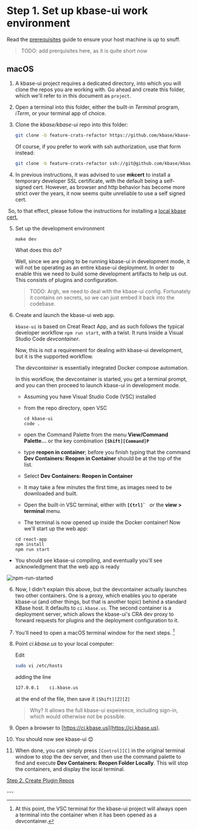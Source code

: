 # Step 1. Set up kbase-ui work environment

Read the [prerequisites](getting-started/prerequisites.md) guide to ensure your host machine is up to snuff.

> TODO: add prerquisites here, as it is quite short now

## macOS

1. A kbase-ui project requires a dedicated directory, into which you will clone the repos you are working with. Go ahead and create this folder, which we'll refer to in this document as `project`.

2. Open a terminal into this folder, either the built-in _Terminal_ program, _iTerm_, or your terminal app of choice.

3. Clone the _kbase/kbase-ui_ repo into this folder:

   ```bash
   git clone -b feature-crats-refactor https://github.com/kbase/kbase-ui
   ```

   Of course, if you prefer to work with ssh authorization, use that form instead:

   ```bash
   git clone -b feature-crats-refactor ssh://git@github.com/kbase/kbase-ui
   ```

4. In previous instructions, it was advised to use **mkcert** to install a temporary developer SSL certificate, with the default being a self-signed cert. However, as browser and http behavior has become more strict over the years, it now seems quite unreliable to use a self signed cert.

​		So, to that effect, please follow the instructions for installing a [local kbase cert.](../../development/local-kbase-cert)

5. Set up the development environment

   ```shell
   make dev
   ```

   What does this do?

   Well, since we are going to be running kbase-ui in development mode, it will not be operating as an entire kbase-ui deployment. In order to enable this we need to build some development artifacts to help us out. This consists of plugins and configuration.

   > TODO: Argh, we need to deal with the kbase-ui config. Fortunately it contains on secrets, so we can just embed it back into the codebase.

5. Create and launch the kbase-ui web app.

   `kbase-ui` is based on Creat React App, and as such follows the typical developer workflow `npm run start`, with a twist. It runs inside a Visual Studio Code *devcontainer*.

   Now, this is not a requirement for dealing with kbase-ui development, but it is the supported workflow.

   The *devcontainer* is essentially integrated Docker compose automation.

   In this workflow, the devcontainer is started, you get a terminal prompt, and you can then proceed to launch kbase-ui in development mode.
   
   - Assuming you have Visual Studio Code (VSC) installed
   
   - from the repo directory, open VSC
   
     ```shell
     cd kbase-ui
     code .
     ```
   
   - open the Command Palette from the menu **View/Command Palette...** or the key combination **`[Shift][Command]P`**
   
   
   - type **reopen in container**; before you finish typing that the command **Dev Containers: Reopen in Container** should be at the top of the list.
   
   
   - Select **Dev Containers: Reopen in Container** 
   
   
   - It may take a few minutes the first time, as images need to be downloaded and built. 
   
   
   - Open the built-in VSC terminal, either with **``[Ctrl]` ``** or the **view > terminal** menu.
   
   
   - The terminal is now opened up inside the Docker container! Now we'll start up the web app:

    ```shell
    cd react-app
    npm install
    npm run start
    ```

-  You should see kbase-ui compiling, and eventually you'll see acknowledgment that the web app is ready

![npm-run-started](/Users/erikpearson/Work/KBase/2021Q3/miniprojects/kbase-ui-crats/kbase-ui/docs/development/plugins/create-a-plugin/images/npm-run-started.png)


6. Now, I didn't explain this above, but the devcontainer actually launches two other containers. One is a proxy, which enables you to operate kbase-ui (and other things, but that is another topic) behind a standard KBase host. It defaults to `ci.kbase.us`. The second container is a deployment server, which allows the kbase-ui's CRA dev proxy to forward requests for plugins and the deployment configuration to it.

7. You'll need to open a macOS terminal window for the next steps. [^1]

8. Point _ci.kbase.us_ to your local computer:

   Edit

   ```bash
   sudo vi /etc/hosts
   ```

   adding the line

   ```bash
   127.0.0.1	ci.kbase.us
   ```

   at the end of the file, then save it `[Shift][Z][Z]`

   > Why? It allows the full kbase-ui expeirence, including sign-in, which would otherwise not be possible. 

10. Open a browser to [https://ci.kbase.us](https://ci.kbase.us).

11. You should now see kbase-ui 😊

12. When done, you can simply press `[Control][C]` in the original terminal window to stop the dev server, and then use the command palette to find and execute **Dev Containers: Reopen Folder Locally**. This will stop the containers, and display the local terminal.


[Step 2. Create Plugin Repos](./2-create-repos)

\---

[^1]: At this point, the VSC terminal for the kbase-ui project will always open a terminal into the container when it has been opened as a devcontainer.
[^2]: If your browser hangs when attempting to connect, you should have better luck using the private mode of your browser. Both Safari and Chrome work fine in private mode with self-signed certs, Firefox will still hang.
